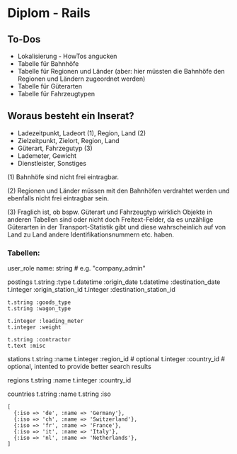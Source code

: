 Diplom - Rails
==============

To-Dos
--------------
* Lokalisierung - HowTos angucken
* Tabelle für Bahnhöfe
* Tabelle für Regionen und Länder (aber: hier müssten die Bahnhöfe den Regionen und Ländern zugeordnet werden)
* Tabelle für Güterarten
* Tabelle für Fahrzeugtypen

Woraus besteht ein Inserat?
---------------------------

* Ladezeitpunkt, Ladeort (1), Region, Land (2)
* Zielzeitpunkt, Zielort, Region, Land 
* Güterart, Fahrzegutyp (3)
* Lademeter, Gewicht
* Dienstleister, Sonstiges

(1)  Bahnhöfe sind nicht frei eintragbar.

(2)  Regionen und Länder müssen mit den Bahnhöfen verdrahtet werden und ebenfalls nicht frei eintragbar sein.

(3)  Fraglich ist, ob bspw. Güterart und Fahrzeugtyp wirklich Objekte in anderen Tabellen sind oder nicht doch Freitext-Felder, da es unzählige Güterarten in der Transport-Statistik gibt und diese wahrscheinlich auf von Land zu Land andere Identifikationsnummern etc. haben.

### Tabellen:

  user_role
    name: string # e.g. "company_admin"
    
  postings
    t.string :type
    t.datetime :origin_date
    t.datetime :destination_date
    t.integer :origin_station_id
    t.integer :destination_station_id
    
    t.string :goods_type
    t.string :wagon_type
    
    t.integer :loading_meter
    t.integer :weight
    
    t.string :contractor
    t.text :misc


  stations
    t.string :name
    t.integer :region_id    # optional
    t.integer :country_id   # optional, intented to provide better search results
    
  regions
    t.string :name
    t.integer :country_id
    
  countries
    t.string :name
    t.string :iso
    
    [
      {:iso => 'de', :name => 'Germany'},
      {:iso => 'ch', :name => 'Switzerland'},
      {:iso => 'fr', :name => 'France'},
      {:iso => 'it', :name => 'Italy'},
      {:iso => 'nl', :name => 'Netherlands'},
    ]
